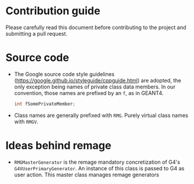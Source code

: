 # Contribution guide

Please carefully read this document before contributing to the project and
submitting a pull request.

# Source code

- The Google source code style guidelines
  (https://google.github.io/styleguide/cppguide.html) are adopted, the only
  exception being names of private class data members. In our convention, those
  names are prefixed by an `f`, as in GEANT4.
  ```cpp
  int fSomePrivateMember;
  ```

- Class names are generally prefixed with `RMG`. Purely virtual class names
  with `RMGV`.

# Ideas behind remage

- `RMGMasterGenerator` is the remage mandatory concretization of G4's
  `G4VUserPrimaryGenerator`. An instance of this class is passed to G4 as user
  action. This master class manages remage generators
